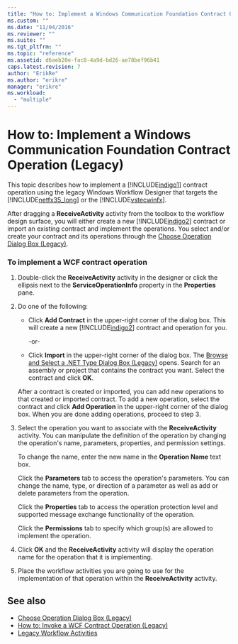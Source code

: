 ```yaml
---
title: "How to: Implement a Windows Communication Foundation Contract Operation (Legacy) | Microsoft Docs"
ms.custom: ""
ms.date: "11/04/2016"
ms.reviewer: ""
ms.suite: ""
ms.tgt_pltfrm: ""
ms.topic: "reference"
ms.assetid: d6aeb20e-fac8-4a9d-bd26-ae78bef96b41
caps.latest.revision: 7
author: "ErikRe"
ms.author: "erikre"
manager: "erikre"
ms.workload:
  - "multiple"
---
```

# How to: Implement a Windows Communication Foundation Contract Operation (Legacy)
This topic describes how to implement a [!INCLUDE[indigo1](../workflow-designer/includes/indigo1_md.md)] contract operation using the legacy Windows Workflow Designer that targets the [!INCLUDE[netfx35_long](../workflow-designer/includes/netfx35_long_md.md)] or the [!INCLUDE[vstecwinfx](../workflow-designer/includes/vstecwinfx_md.md)].

 After dragging a **ReceiveActivity** activity from the toolbox to the workflow design surface, you will either create a new [!INCLUDE[indigo2](../workflow-designer/includes/indigo2_md.md)] contract or import an existing contract and implement the operations. You select and/or create your contract and its operations through the [Choose Operation Dialog Box (Legacy)](../workflow-designer/choose-operation-dialog-box-legacy.md).

### To implement a WCF contract operation

1.  Double-click the **ReceiveActivity** activity in the designer or click the ellipsis next to the **ServiceOperationInfo** property in the **Properties** pane.

2.  Do one of the following:

    -   Click **Add Contract** in the upper-right corner of the dialog box. This will create a new [!INCLUDE[indigo2](../workflow-designer/includes/indigo2_md.md)] contract and operation for you.

         -or-

    -   Click **Import** in the upper-right corner of the dialog box. The [Browse and Select a .NET Type Dialog Box (Legacy)](../workflow-designer/browse-and-select-a-dotnet-type-dialog-box-legacy.md) opens. Search for an assembly or project that contains the contract you want. Select the contract and click **OK**.

     After a contract is created or imported, you can add new operations to that created or imported contract. To add a new operation, select the contract and click **Add Operation** in the upper-right corner of the dialog box. When you are done adding operations, proceed to step 3.

3.  Select the operation you want to associate with the **ReceiveActivity** activity. You can manipulate the definition of the operation by changing the operation's name, parameters, properties, and permission settings.

     To change the name, enter the new name in the **Operation Name** text box.

     Click the **Parameters** tab to access the operation's parameters. You can change the name, type, or direction of a parameter as well as add or delete parameters from the operation.

     Click the **Properties** tab to access the operation protection level and supported message exchange functionality of the operation.

     Click the **Permissions** tab to specify which group(s) are allowed to implement the operation.

4.  Click **OK** and the **ReceiveActivity** activity will display the operation name for the operation that it is implementing.

5.  Place the workflow activities you are going to use for the implementation of that operation within the **ReceiveActivity** activity.

## See also

- [Choose Operation Dialog Box (Legacy)](../workflow-designer/choose-operation-dialog-box-legacy.md)
- [How to: Invoke a WCF Contract Operation (Legacy)](../workflow-designer/how-to-invoke-a-windows-communication-foundation-contract-operation-legacy.md)
- [Legacy Workflow Activities](../workflow-designer/legacy-workflow-activities.md)